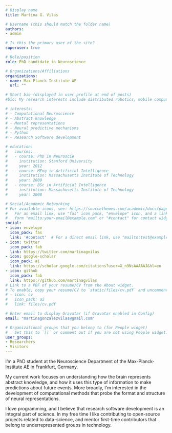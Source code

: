 ```yaml
---
# Display name
title: Martina G. Vilas

# Username (this should match the folder name)
authors:
- admin

# Is this the primary user of the site?
superuser: true

# Role/position
role: PhD candidate in Neuroscience

# Organizations/Affiliations
organizations:
- name: Max-Planck-Institute AE
  url: ""

# Short bio (displayed in user profile at end of posts)
#bio: My research interests include distributed robotics, mobile computing and programmable matter.

# interests:
# - Computational Neuroscience
# - Abstract knowledge
# - Mental representations
# - Neural predictive mechanisms
# - Python
# - Research Software development

# education:
#   courses:
#   - course: PhD in Neuroscie
#     institution: Stanford University
#     year: 2012
#   - course: MEng in Artificial Intelligence
#     institution: Massachusetts Institute of Technology
#     year: 2009
#   - course: BSc in Artificial Intelligence
#     institution: Massachusetts Institute of Technology
#     year: 2008

# Social/Academic Networking
# For available icons, see: https://sourcethemes.com/academic/docs/page-builder/#icons
#   For an email link, use "fas" icon pack, "envelope" icon, and a link in the
#   form "mailto:your-email@example.com" or "#contact" for contact widget.
social:
- icon: envelope
  icon_pack: fas
  link: '#contact'  # For a direct email link, use "mailto:test@example.org".
- icon: twitter
  icon_pack: fab
  link: https://twitter.com/martinagvilas
- icon: google-scholar
  icon_pack: ai
  link: https://scholar.google.com/citations?user=X_n9NsAAAAAJ&hl=en
- icon: github
  icon_pack: fab
  link: https://github.com/martinagvilas
# Link to a PDF of your resume/CV from the About widget.
# To enable, copy your resume/CV to `static/files/cv.pdf` and uncomment the lines below.
# - icon: cv
#   icon_pack: ai
#   link: files/cv.pdf

# Enter email to display Gravatar (if Gravatar enabled in Config)
email: "martinagonzalezvilas@gmail.com"

# Organizational groups that you belong to (for People widget)
#   Set this to `[]` or comment out if you are not using People widget.
user_groups:
- Researchers
- Visitors
---
```


I’m a PhD student at the Neuroscience Department of the Max-Planck-Institute AE 
in Frankfurt, Germany.

My current work focuses on understanding how the brain represents abstract knowledge,
and how it uses this type of information to make predictions about future events. 
More broadly, I'm interested in the development of computational methods that probe 
the format and structure of neural representations.

I love programming, and I believe that research software development is an integral 
part of science. In my free time I like contributing to open-source projects related 
to data-science, and mentor first-time contributors that belong to underrepresented 
groups in technology.
